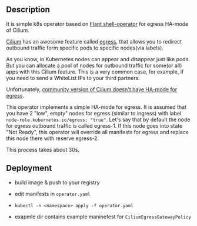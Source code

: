 ## Description

It is simple k8s operator based on [Flant shell-operator](https://github.com/flant/shell-operator) for egress HA-mode of Cilium.

[Cilium](https://cilium.io/) has an awesome feature called [egress](https://docs.cilium.io/en/stable/network/egress-gateway/), that allows you to redirect outbound traffic form specific pods to specific nodes(via labels). 

As you know, in Kubernetes nodes can appear and disappear just like pods. But you can allocate a pool of nodes for outbound traffic for some(or all) apps with this Cilium feature. This is a very common case, for example, if you need to send a WhiteList IPs to your third partners. 

Unfortunately, [community version of Cilium doesn't have HA-mode for egress](https://github.com/cilium/cilium/issues/18230).

This operator implements a simple HA-mode for egress. It is assumed that you have 2 "low", empty" nodes for egress (similar to ingress) with label `node-role.kubernetes.io/egress: "true"`. Let's say that by default the node for egress outbound traffic is called egress-1. If this node goes into state "Not Ready", this operator will override all manifests for egress and replace this node there with reserve egress-2. 

This process takes about 30s.

## Deployment

- build image & push to your registry

- edit manifests in `operator.yaml`

- `kubectl -n <namespace> apply -f operator.yaml`

- exapmle dir contains example maninefest for `CiliumEgressGatewayPolicy`

